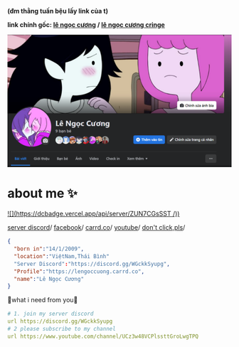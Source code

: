 
**(đm thằng tuấn bệu lấy link của t)**

**link chính gốc: [lê ngọc cương](https://www.facebook.com/profile.php?id=100090301057958) / 
[lê ngọc cương cringe](https://www.facebook.com/lengoccuong.757)**

![cxx3242](image_2023-02-18_171641702.png)
# about me ✨ 




[![](https://dcbadge.vercel.app/api/server/ZUN7CGsSST /))]( https://discord.com/invite/ZUN7CGsSST )

[server discord]( https://discord.com/invite/ZUN7CGsSST )/
[facebook](https://www.facebook.com/lengoccuong.757/)/
[carrd.co](https://lengoccuong.carrd.co)/
[youtube](https://www.youtube.com/channel/UCz3w48VCPlssttGroLwgTPQ)/
[don't click,pls](https://fquerc.lengoccuongfurry.repl.co)/


```json
{
  "born in":"14/1/2009",
  "location":"ViệtNam,Thái Bình"
  "Server Discord":"https://discord.gg/WGckkSyupg",
  "Profile":"https://lengoccuong.carrd.co",
  "name":"Lê Ngọc Cương"
}
```

🌟what i need from you🌟 


```yml
# 1. join my server discord
url https://discord.gg/WGckkSyupg
# 2 please subscribe to my channel
url https://www.youtube.com/channel/UCz3w48VCPlssttGroLwgTPQ
```
